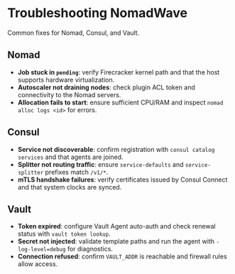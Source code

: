 # Troubleshooting NomadWave

Common fixes for Nomad, Consul, and Vault.

## Nomad
- **Job stuck in `pending`**: verify Firecracker kernel path and that the host supports hardware virtualization.
- **Autoscaler not draining nodes**: check plugin ACL token and connectivity to the Nomad servers.
- **Allocation fails to start**: ensure sufficient CPU/RAM and inspect `nomad alloc logs <id>` for errors.

## Consul
- **Service not discoverable**: confirm registration with `consul catalog services` and that agents are joined.
- **Splitter not routing traffic**: ensure `service-defaults` and `service-splitter` prefixes match `/v1/*`.
- **mTLS handshake failures**: verify certificates issued by Consul Connect and that system clocks are synced.

## Vault
- **Token expired**: configure Vault Agent auto-auth and check renewal status with `vault token lookup`.
- **Secret not injected**: validate template paths and run the agent with `-log-level=debug` for diagnostics.
- **Connection refused**: confirm `VAULT_ADDR` is reachable and firewall rules allow access.
